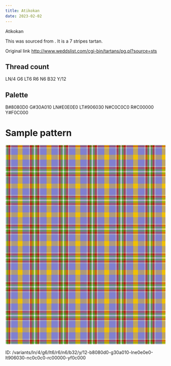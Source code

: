 ```yaml
---
title: Atikokan
date: 2023-02-02
---
```

Atikokan

This was sourced from <no value>.  It is a 7 stripes tartan.

Original link http://www.weddslist.com/cgi-bin/tartans/pg.pl?source=sts

## Thread count
LN/4 G6 LT6 R6 N6 B32 Y/12

## Palette
B#8080D0 G#30A010 LN#E0E0E0 LT#906030 N#C0C0C0 R#C00000 Y#F0C000

# Sample pattern

![Tartan detail](tartan.png "LN/4 G6 LT6 R6 N6 B32 Y/12 tartan")

ID: /variants/ln/4/g6/lt6/r6/n6/b32/y/12-b8080d0-g30a010-lne0e0e0-lt906030-nc0c0c0-rc00000-yf0c000